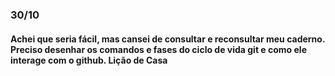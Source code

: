 ### 30/10
#### Achei que seria fácil, mas cansei de consultar e reconsultar meu caderno. Preciso desenhar os comandos e fases do ciclo de vida git e como ele interage com o github. Lição de Casa
